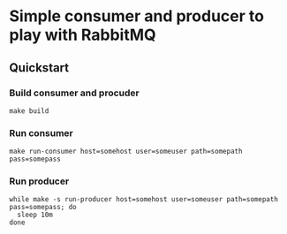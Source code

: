 # Simple consumer and producer to play with RabbitMQ

## Quickstart

### Build consumer and procuder
```
make build
```

### Run consumer
```
make run-consumer host=somehost user=someuser path=somepath pass=somepass
```

### Run producer
```
while make -s run-producer host=somehost user=someuser path=somepath pass=somepass; do
  sleep 10m
done
```
